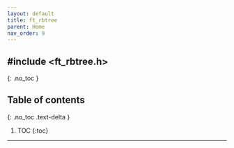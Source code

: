 ```yaml
---
layout: default
title: ft_rbtree
parent: Home
nav_order: 9
---
```


## \#include \<ft_rbtree.h\>
{: .no_toc }

## Table of contents
{: .no_toc .text-delta }

1. TOC
{:toc}

---
